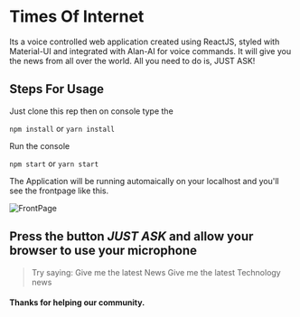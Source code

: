# Times Of Internet

Its a voice controlled web application created using ReactJS, styled with Material-UI and integrated with Alan-AI for voice commands. It will give you the news from all over the world. All you need to do is, JUST ASK!


## Steps For Usage

Just clone this rep then on console type the 

`npm install` or `yarn install`

Run the console 

`npm start` or `yarn start`

The Application will be running automaically on your localhost and you'll see the frontpage like this.

![FrontPage](https://i.imgur.com/MGZGmR2.png)

## Press the button *JUST ASK* and allow your browser to use your microphone

> Try saying: Give me the latest News
> Give me the latest Technology news

#### Thanks for helping our community.
